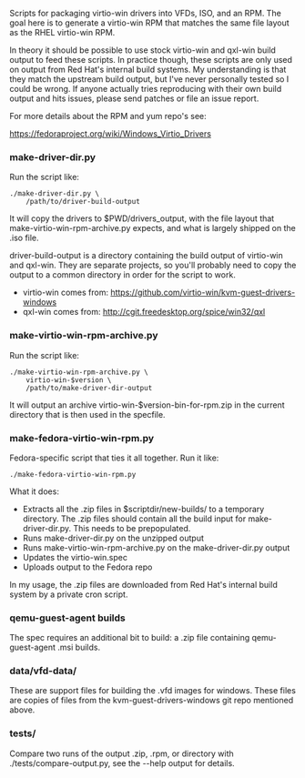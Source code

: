 Scripts for packaging virtio-win drivers into VFDs, ISO, and an RPM. The goal
here is to generate a virtio-win RPM that matches the same file layout as
the RHEL virtio-win RPM.

In theory it should be possible to use stock virtio-win and qxl-win build
output to feed these scripts. In practice though, these scripts are only
used on output from Red Hat's internal build systems. My understanding is
that they match the upstream build output, but I've never personally tested
so I could be wrong. If anyone actually tries reproducing with their own
build output and hits issues, please send patches or file an issue report.

For more details about the RPM and yum repo's see:

https://fedoraproject.org/wiki/Windows_Virtio_Drivers


### make-driver-dir.py

Run the script like:

    ./make-driver-dir.py \
        /path/to/driver-build-output

It will copy the drivers to $PWD/drivers_output, with the file layout that
make-virtio-win-rpm-archive.py expects, and what is largely shipped on the
.iso file.

driver-build-output is a directory containing the build output of
virtio-win and qxl-win. They are separate projects, so you'll probably need
to copy the output to a common directory in order for the script to work.

* virtio-win comes from: https://github.com/virtio-win/kvm-guest-drivers-windows
* qxl-win comes from: http://cgit.freedesktop.org/spice/win32/qxl


### make-virtio-win-rpm-archive.py

Run the script like:

    ./make-virtio-win-rpm-archive.py \
        virtio-win-$version \
        /path/to/make-driver-dir-output

It will output an archive virtio-win-$version-bin-for-rpm.zip in the current
directory that is then used in the specfile.


### make-fedora-virtio-win-rpm.py

Fedora-specific script that ties it all together. Run it like:

    ./make-fedora-virtio-win-rpm.py

What it does:

* Extracts all the .zip files in $scriptdir/new-builds/ to a temporary directory. The .zip files should contain all the build input for make-driver-dir.py. This needs to be prepopulated.
* Runs make-driver-dir.py on the unzipped output
* Runs make-virtio-win-rpm-archive.py on the make-driver-dir.py output
* Updates the virtio-win.spec
* Uploads output to the Fedora repo

In my usage, the .zip files are downloaded from Red Hat's internal build system by a private cron script.


### qemu-guest-agent builds

The spec requires an additional bit to build: a .zip file containing
qemu-guest-agent .msi builds.


### data/vfd-data/

These are support files for building the .vfd images for windows. These
files are copies of files from the kvm-guest-drivers-windows git repo
mentioned above.


### tests/

Compare two runs of the output .zip, .rpm, or directory with
./tests/compare-output.py, see the --help output for details.
